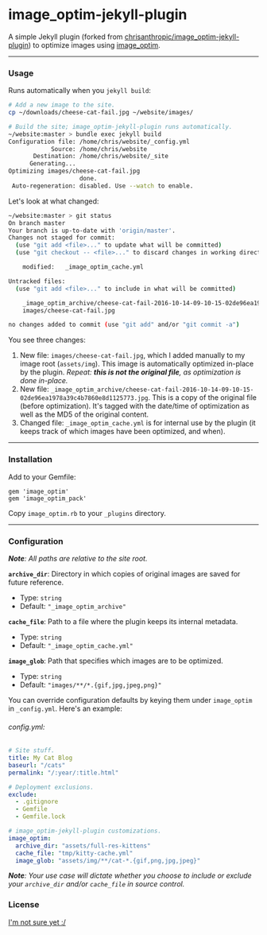# image_optim-jekyll-plugin
A simple Jekyll plugin (forked from [chrisanthropic/image_optim-jekyll-plugin]) to optimize images using [image_optim].

---
### Usage
Runs automatically when you `jekyll build`:

```bash
# Add a new image to the site.
cp ~/downloads/cheese-cat-fail.jpg ~/website/images/

# Build the site; image_optim-jekyll-plugin runs automatically.
~/website:master > bundle exec jekyll build
Configuration file: /home/chris/website/_config.yml
            Source: /home/chris/website
       Destination: /home/chris/website/_site
      Generating...
Optimizing images/cheese-cat-fail.jpg
                    done.
 Auto-regeneration: disabled. Use --watch to enable.
```

Let's look at what changed:

```bash
~/website:master > git status
On branch master
Your branch is up-to-date with 'origin/master'.
Changes not staged for commit:
  (use "git add <file>..." to update what will be committed)
  (use "git checkout -- <file>..." to discard changes in working directory)

	modified:   _image_optim_cache.yml

Untracked files:
  (use "git add <file>..." to include in what will be committed)

	_image_optim_archive/cheese-cat-fail-2016-10-14-09-10-15-02de96ea1978a39c4b7860e8d1125773.jpg
	images/cheese-cat-fail.jpg

no changes added to commit (use "git add" and/or "git commit -a")
```

You see three changes:

  1. New file: `images/cheese-cat-fail.jpg`, which I added manually to my image root (`assets/img`). This image is automatically optimized in-place by the plugin. _Repeat: **this is not the original file**, as optimization is done in-place._
  2. New file: `_image_optim_archive/cheese-cat-fail-2016-10-14-09-10-15-02de96ea1978a39c4b7860e8d1125773.jpg`. This is a copy of the original file (before optimization). It's tagged with the date/time of optimization as well as the MD5 of the original content.
  3. Changed file: `_image_optim_cache.yml` is for internal use by the plugin (it keeps track of which images have been optimized, and when).

---
### Installation

Add to your Gemfile:

```
gem 'image_optim'
gem 'image_optim_pack'
```

Copy `image_optim.rb` to your `_plugins` directory.

---
### Configuration
_**Note**: All paths are relative to the site root._

**`archive_dir`**: Directory in which copies of original images are saved for future reference.
  * Type: `string`
  * Default: `"_image_optim_archive"`

**`cache_file`**: Path to a file where the plugin keeps its internal metadata.
  * Type: `string`
  * Default: `"_image_optim_cache.yml"`

**`image_glob`**: Path that specifies which images are to be optimized.
  * Type: `string`
  * Default: `"images/**/*.{gif,jpg,jpeg,png}"`

You can override configuration defaults by keying them under `image_optim` in `_config.yml`. Here's an example:

###### config.yml:
```yaml
# Site stuff.
title: My Cat Blog
baseurl: "/cats"
permalink: "/:year/:title.html"

# Deployment exclusions.
exclude:
  - .gitignore
  - Gemfile
  - Gemfile.lock

# image_optim-jekyll-plugin customizations.
image_optim:
  archive_dir: "assets/full-res-kittens"
  cache_file: "tmp/kitty-cache.yml"
  image_glob: "assets/img/**/cat-*.{gif,png,jpg,jpeg}"
```

_**Note**: Your use case will dictate whether you choose to include or exclude your `archive_dir` and/or `cache_file` in source control._

### License
[I'm not sure yet :/][license-issue]


[chrisanthropic/image_optim-jekyll-plugin]: https://github.com/chrisanthropic/image_optim-jekyll-plugin
[image_optim]: https://github.com/toy/image_optim
[license-issue]: https://github.com/chrisanthropic/image_optim-jekyll-plugin/issues/2
